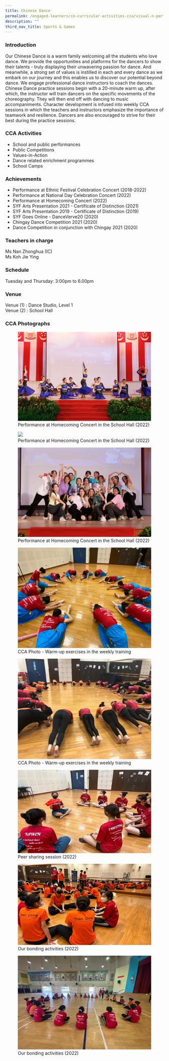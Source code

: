 ```yaml
---
title: Chinese Dance
permalink: /engaged-learners/co-curricular-activities-cca/visual-n-performing-arts/chinese-dance/
description: ""
third_nav_title: Sports & Games
---
```

### Introduction

Our Chinese Dance is a warm family welcoming all the students who love dance. We provide the opportunities and platforms for the dancers to show their talents - truly displaying their unwavering passion for dance. And meanwhile, a strong set of values is instilled in each and every dance as we embark on our journey and this enables us to discover our potential beyond dance. We engage professional dance instructors to coach the dances. Chinese Dance practice sessions begin with a 20-minute warm up, after which, the instructor will train dancers on the specific movements of the choreography. They will then end off with dancing to music accompaniments. Character development is infused into weekly CCA sessions in which the teachers and instructors emphasize the importance of teamwork and resilience. Dancers are also encouraged to strive for their best during the practice sessions.

### CCA Activities

*   School and public performances
*   Public Competitions
*   Values-in-Action
*   Dance related enrichment programmes
*   School Camps

### Achievements

*   Performance at Ethnic Festival Celebration Concert (2018-2022)
*   Performance at National Day Celebration Concert (2022)
*   Performance at Homecoming Concert (2022)
*   SYF Arts Presentation 2021 - Certificate of Distinction (2021)
*   SYF Arts Presentation 2019 - Certificate of Distinction (2019)
*   SYF Goes Online - DanceVerve20 (2020)
*   Chingay Dance Competition 2021 (2020)
*   Dance Competition in conjunction with Chingay 2021 (2020)

### Teachers in charge

Ms Nan Zhonghua (IC) <br>
Ms Koh Jie Ying

### Schedule

Tuesday and Thursday: 3:00pm to 6.00pm


### Venue

Venue (1) : Dance Studio, Level 1 <br>
Venue (2) : School Hall

### CCA Photographs

<figure>  
<img src="/images/Performance%20at%20Homecoming%20Concert%20in%20the%20School%20Hall%202022.png">  
<figcaption> Performance at Homecoming Concert in the School Hall (2022) </figcaption>  
</figure>

<figure>  
<img src="/images/Performance%20at%20Homecoming%20Concert%20in%20the%20School%20Hall%202022_2.png">  
<figcaption> Performance at Homecoming Concert in the School Hall (2022) </figcaption>  
</figure>

<figure>  
<img src="/images/Performance%20at%20Homecoming%20Concert%20in%20the%20School%20Hall%202022_3.png">  
<figcaption> Performance at Homecoming Concert in the School Hall (2022) </figcaption>  
</figure>

<figure>  
<img src="/images/Chinese%20Dance-3.jpg">  
<figcaption> CCA Photo - Warm-up exercises in the weekly training </figcaption>  
</figure>

<figure>  
<img src="/images/Chinese%20Dance-4.jpg">  
<figcaption> CCA Photo - Warm-up exercises in the weekly training </figcaption>  
</figure>

<figure>  
<img src="/images/Peer%20sharing%20session%202022.png">  
<figcaption> Peer sharing session (2022) </figcaption>  
</figure>

<figure>  
<img src="/images/Our%20bonding%20activities.png">  
<figcaption> Our bonding activities (2022) </figcaption>  
</figure>

<figure>  
<img src="/images/Our%20bonding%20activities%202022.png">  
<figcaption> Our bonding activities (2022) </figcaption>  
</figure>